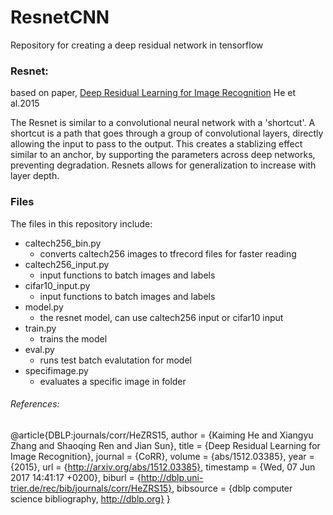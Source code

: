 # ResnetCNN
Repository for creating a deep residual network in tensorflow

### Resnet:
based on paper, [Deep Residual Learning for Image Recognition](https://arxiv.org/pdf/1512.03385.pdf) He et al.2015

The Resnet is similar to a convolutional neural network with a 'shortcut'. A shortcut is a path that goes through a group of convolutional layers, directly allowing the input to pass to the output. This creates a stablizing effect similar to an anchor, by supporting the parameters across deep networks, preventing degradation. Resnets allows for generalization to increase with layer depth.

### Files
The files in this repository include:
- caltech256_bin.py 
	- converts caltech256 images to tfrecord files for faster reading
- caltech256_input.py
	- input functions to batch images and labels
- cifar10_input.py
	- input functions to batch images and labels
- model.py
	- the resnet model, can use caltech256 input or cifar10 input
- train.py
	- trains the model
- eval.py
	- runs test batch evalutation for model
- specifimage.py
	- evaluates a specific image in folder


###### References:
@article{DBLP:journals/corr/HeZRS15,
  author    = {Kaiming He and
               Xiangyu Zhang and
               Shaoqing Ren and
               Jian Sun},
  title     = {Deep Residual Learning for Image Recognition},
  journal   = {CoRR},
  volume    = {abs/1512.03385},
  year      = {2015},
  url       = {http://arxiv.org/abs/1512.03385},
  timestamp = {Wed, 07 Jun 2017 14:41:17 +0200},
  biburl    = {http://dblp.uni-trier.de/rec/bib/journals/corr/HeZRS15},
  bibsource = {dblp computer science bibliography, http://dblp.org}
}
